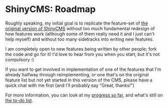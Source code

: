 # ShinyCMS: Roadmap

Roughly speaking, my initial goal is to replicate the feature-set of
[the original version of ShinyCMS](https://github.com/denny/ShinyCMS)
without too much fundamental redesign of how features work (although some
of them really need it and I just can't help myself) and without too many
sidetracks into writing new features.

I am completely open to new features being written by other people; fork the
code and go for it! I'd love to hear from you when you start, but it's not
compulsory :)

If you want to get involved in implementation of one of the features that I'm
already halfway through reimplementing, or one that's on the original feature
list but not yet started in this version of the CMS, please have a quick chat
with me first (and I'll probably say "Great, thanks!")

For more information, you can look at my [progress so far](Progress.md),
and what's still on [the to-do list](TODO.md).
